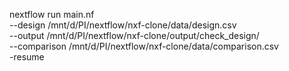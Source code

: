 nextflow run main.nf \
    --design /mnt/d/PI/nextflow/nxf-clone/data/design.csv \
    --output /mnt/d/PI/nextflow/nxf-clone/output/check_design/ \
    --comparison /mnt/d/PI/nextflow/nxf-clone/data/comparison.csv \
    -resume